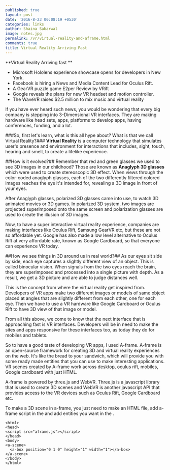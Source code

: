 ```yaml
---
published: true
layout: post
date: '2016-8-23 00:08:19 +0530'
categories: links
author: Shaina Sabarwal
image: notes.jpg
permalink: /vr/virtual-reality-and-aframe.html
comments: true
title: Virtual Reality Arriving Fast
---
```

**Virtual Reality Arriving fast **

- Microsoft Hololens experience showcase opens for developers in New York.
- Facebook is hiring a News and Media Content Lead for Oculus Rift.
- A GearVR puzzle game E2per Review by VRift
- Google reveals the plans for new VR headset and motion controller.
- The WaveVR raises $2.5 million to mix music and virtual reality

If you have ever heard such news, you would be wondering that every big company is stepping into 3-Dimensional VR interfaces. They are making hardware like head sets, apps, platforms to develop apps, having conferences, funding, and a lot.

###So, first let's learn, what is this all hype about? What is that we call Virtual Reality?###
**Virtual Reality** is a computer technology that simulates user's presence and environment for interactions that includes, sight, touch, hearing and smell, to create a lifelike experience.

##How is it evolved?##
Remember that red and green glasses we used to see 3D images in our childhood? Those are known as **Anaglyph 3D glasses** which were used to create stereoscopic 3D effect. When views through the color-coded anaglyph glasses, each of the two differently filtered colored images reaches the eye it's intended for, revealing a 3D image in front of your eyes.

After Anaglyph glasses, polarized 3D glasses came into use, to watch 3D animated movies or 3D games. In polarized 3D system, two images are projected superimposed onto the same screen and polarization glasses are used to create the illusion of 3D images.

Now, to have a super interactive virtual reality experience, companies are making interfaces like Oculus Rift, Samsung GearVR etc, but these are not so affordable yet.
Google has also made a low level alternative to Oculus Rift at very affordable rate, known as Google Cardboard, so that everyone can experience VR today.

##How we see things in 3D around us in real world?##
As our eyes sit side by side, each eye captures a slightly different view of an object. This is called binocular vision. When signals from the two eyes reach the brain, they are superimposed and processed into a single picture with depth. As a result, we get a 3D picture and are able to judge distances well.

This is the concept from where the virtual reality get inspired from.  
Developers of VR apps make two different images or models of same object placed at angles that are slightly different from each other, one for each eye. Then we have to use a VR hardware like Google Cardboard or Oculus Rift to have 3D view of that image or model.

From all this above, we come to know that the next interface that is approaching fast is VR interfaces. Developers will be in need to make the sites and apps responsive for these interfaces too, as today they do for mobiles and tablets.

So to have a good taste of developing VR apps, I used A-frame. A-frame is an open-source framework for creating 3D and virtual reality experiences on the web. It's like the bread to your sandwich, which will provide you with some ready made entities that you can use to make interesting applications. VR scenes created by A-frame work across desktop, oculus rift, mobiles, Google cardboard with just HTML.

A-frame is powered by three.js and WebVR. Three.js is a javascript library that is used to create 3D scenes and WebVR is another javascript API that provides access to the VR devices such as Oculus Rift, Google Cardboard etc.

To make a 3D scene in a-frame, you just need to make an HTML file, add a-frame script in the <head> and add entities you want in the <body>.
```
<html>
<head>
<script src="aframe.js"></script>
</head>
<body>
<a-scene>
  <a-box position="0 1 0" height="1" width="1"></a-box>
</a-scene>
</body>
</html>
```
